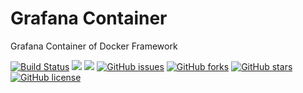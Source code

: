 # Grafana Container
Grafana Container of Docker Framework

[![Build Status](https://travis-ci.org/dockerframework/grafana.svg?branch=master)](https://travis-ci.org/dockerframework/grafana) [![](https://images.microbadger.com/badges/image/dockerframework/grafana:latest.svg)](https://microbadger.com/images/dockerframework/grafana:latest "Layers") [![](https://images.microbadger.com/badges/version/dockerframework/grafana:latest.svg)](https://microbadger.com/images/dockerframework/grafana:latest "Version") [![GitHub issues](https://img.shields.io/github/issues/dockerframework/grafana.svg)](https://github.com/dockerframework/grafana/issues) [![GitHub forks](https://img.shields.io/github/forks/dockerframework/grafana.svg)](https://github.com/dockerframework/grafana/network) [![GitHub stars](https://img.shields.io/github/stars/dockerframework/grafana.svg)](https://github.com/dockerframework/grafana/stargazers) [![GitHub license](https://img.shields.io/badge/license-MIT-blue.svg)](https://raw.githubusercontent.com/dockerframework/grafana/master/LICENSE)
